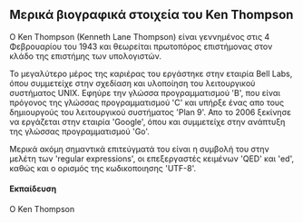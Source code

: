 ## Μερικά βιογραφικά στοιχεία του Ken Thompson

O Ken Thompson (Kenneth Lane Thompson) είναι γεννημένος στις 4 Φεβρουαρίου του 1943 και θεωρείται πρωτοπόρος επιστήμονας στον κλάδο της επιστήμης των υπολογιστών. 

Το μεγαλύτερο μέρος της καριέρας του εργάστηκε στην εταιρία Bell Labs, όπου συμμετείχε στην σχεδίαση και υλοποίηση του λειτουργικού συστήματος UNIX. Εφηύρε την γλώσσα προγραμματισμού 'B', που είναι πρόγονος της γλώσσας προγραμματισμού 'C' και υπήρξε ένας απο τους δημιουργούς του λειτουργικού συστήματος 'Plan 9'. Απο το 2006 ξεκίνησε να εργάζεται στην εταιρία 'Google', όπου και συμμετείχε στην ανάπτυξη της γλώσσας προγραμματισμού 'Go'.

Μερικά ακόμη σημαντικά επιτεύγματά του είναι η συμβολή του στην μελέτη των 'regular expressions', οι επεξεργαστές κειμένων 'QED' και 'ed', καθώς και ο ορισμός της κωδικοποιησης 'UTF-8'. 

#### Εκπαίδευση
Ο Ken Thompson 
